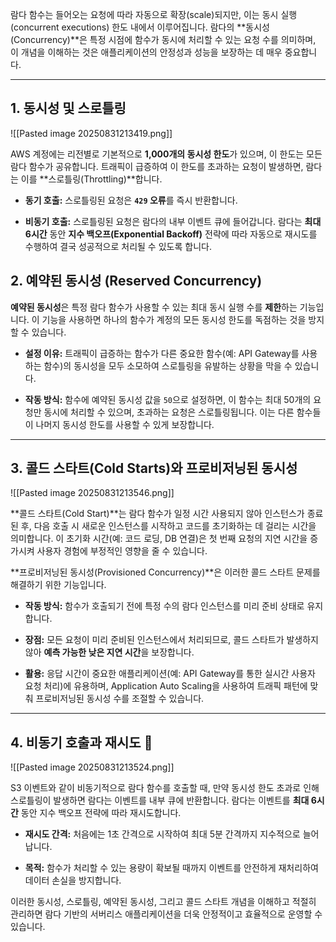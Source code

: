 
람다 함수는 들어오는 요청에 따라 자동으로 확장(scale)되지만, 이는 동시 실행(concurrent executions) 한도 내에서 이루어집니다. 람다의 **동시성(Concurrency)**은 특정 시점에 함수가 동시에 처리할 수 있는 요청 수를 의미하며, 이 개념을 이해하는 것은 애플리케이션의 안정성과 성능을 보장하는 데 매우 중요합니다.

---

## 1. 동시성 및 스로틀링

![[Pasted image 20250831213419.png]]

AWS 계정에는 리전별로 기본적으로 **1,000개의 동시성 한도**가 있으며, 이 한도는 모든 람다 함수가 공유합니다. 트래픽이 급증하여 이 한도를 초과하는 요청이 발생하면, 람다는 이를 **스로틀링(Throttling)**합니다.

- **동기 호출:** 스로틀링된 요청은 **`429` 오류**를 즉시 반환합니다.
    
- **비동기 호출:** 스로틀링된 요청은 람다의 내부 이벤트 큐에 들어갑니다. 람다는 **최대 6시간** 동안 **지수 백오프(Exponential Backoff)** 전략에 따라 자동으로 재시도를 수행하여 결국 성공적으로 처리될 수 있도록 합니다.

## 2. 예약된 동시성 (Reserved Concurrency)

**예약된 동시성**은 특정 람다 함수가 사용할 수 있는 최대 동시 실행 수를 **제한**하는 기능입니다. 이 기능을 사용하면 하나의 함수가 계정의 모든 동시성 한도를 독점하는 것을 방지할 수 있습니다.

- **설정 이유:** 트래픽이 급증하는 함수가 다른 중요한 함수(예: API Gateway를 사용하는 함수)의 동시성을 모두 소모하여 스로틀링을 유발하는 상황을 막을 수 있습니다.
    
- **작동 방식:** 함수에 예약된 동시성 값을 `50`으로 설정하면, 이 함수는 최대 50개의 요청만 동시에 처리할 수 있으며, 초과하는 요청은 스로틀링됩니다. 이는 다른 함수들이 나머지 동시성 한도를 사용할 수 있게 보장합니다.

---

## 3. 콜드 스타트(Cold Starts)와 프로비저닝된 동시성

![[Pasted image 20250831213546.png]]

**콜드 스타트(Cold Start)**는 람다 함수가 일정 시간 사용되지 않아 인스턴스가 종료된 후, 다음 호출 시 새로운 인스턴스를 시작하고 코드를 초기화하는 데 걸리는 시간을 의미합니다. 이 초기화 시간(예: 코드 로딩, DB 연결)은 첫 번째 요청의 지연 시간을 증가시켜 사용자 경험에 부정적인 영향을 줄 수 있습니다.

**프로비저닝된 동시성(Provisioned Concurrency)**은 이러한 콜드 스타트 문제를 해결하기 위한 기능입니다.

- **작동 방식:** 함수가 호출되기 전에 특정 수의 람다 인스턴스를 미리 준비 상태로 유지합니다.
    
- **장점:** 모든 요청이 미리 준비된 인스턴스에서 처리되므로, 콜드 스타트가 발생하지 않아 **예측 가능한 낮은 지연 시간**을 보장합니다.
    
- **활용:** 응답 시간이 중요한 애플리케이션(예: API Gateway를 통한 실시간 사용자 요청 처리)에 유용하며, Application Auto Scaling을 사용하여 트래픽 패턴에 맞춰 프로비저닝된 동시성 수를 조절할 수 있습니다.
    

---

## 4. 비동기 호출과 재시도 🔄

![[Pasted image 20250831213524.png]]

S3 이벤트와 같이 비동기적으로 람다 함수를 호출할 때, 만약 동시성 한도 초과로 인해 스로틀링이 발생하면 람다는 이벤트를 내부 큐에 반환합니다. 람다는 이벤트를 **최대 6시간** 동안 지수 백오프 전략에 따라 재시도합니다.

- **재시도 간격:** 처음에는 1초 간격으로 시작하여 최대 5분 간격까지 지수적으로 늘어납니다.
    
- **목적:** 함수가 처리할 수 있는 용량이 확보될 때까지 이벤트를 안전하게 재처리하여 데이터 손실을 방지합니다.

이러한 동시성, 스로틀링, 예약된 동시성, 그리고 콜드 스타트 개념을 이해하고 적절히 관리하면 람다 기반의 서버리스 애플리케이션을 더욱 안정적이고 효율적으로 운영할 수 있습니다.